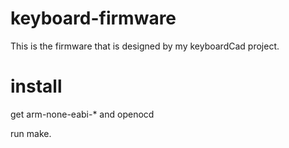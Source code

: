 # keyboard-firmware

This is the firmware that is designed by my keyboardCad project.

# install

get arm-none-eabi-* and openocd

run make.
